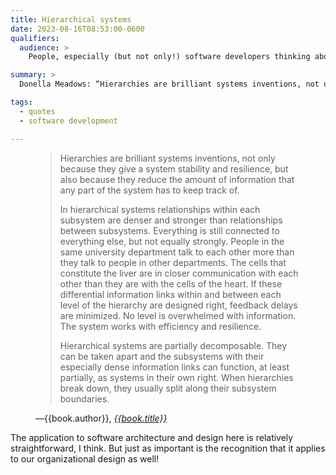 ```yaml
---
title: Hierarchical systems
date: 2023-08-16T08:53:00-0600
qualifiers:
  audience: >
    People, especially (but not only!) software developers thinking about how to structure the systems they work in—and open to understanding why “hierarchy” is not always bad!

summary: >
  Donella Meadows: “Hierarchies are brilliant systems inventions, not only because they give a system stability and resilience, but also because they reduce the amount of information that any part of the system has to keep track of.”

tags:
  - quotes
  - software development

---
```


<figure class='quotation'>

> Hierarchies are brilliant systems inventions, not only because they give a system stability and resilience, but also because they reduce the amount of information that any part of the system has to keep track of.
> 
> In hierarchical systems relationships within each subsystem are denser and stronger than relationships between subsystems. Everything is still connected to everything else, but not equally strongly. People in the same university department talk to each other more than they talk to people in other departments. The cells that constitute the liver are in closer communication with each other than they are with the cells of the heart. If these differential information links within and between each level of the hierarchy are designed right, feedback delays are minimized. No level is overwhelmed with information. The system works with efficiency and resilience.
> 
> Hierarchical systems are partially decomposable. They can be taken apart and the subsystems with their especially dense information links can function, at least partially, as systems in their own right. When hierarchies break down, they usually split along their subsystem boundaries.

<figcaption>—{{book.author}}, <a href='{{book.link}}'><cite>{{book.title}}</cite></a></figcaption>

</figure>

The application to software architecture and design here is relatively straightforward, I think. But just as important is the recognition that it applies to our organizational design as well!
